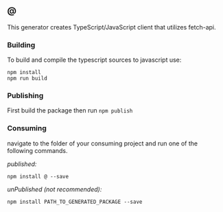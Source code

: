 ## @

This generator creates TypeScript/JavaScript client that utilizes fetch-api. 

### Building

To build and compile the typescript sources to javascript use:
```
npm install
npm run build
```



### Publishing

First build the package then run ```npm publish```

### Consuming

navigate to the folder of your consuming project and run one of the following commands.

_published:_

```
npm install @ --save
```

_unPublished (not recommended):_

```
npm install PATH_TO_GENERATED_PACKAGE --save
